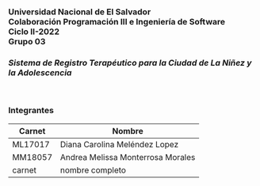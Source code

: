 ### Universidad Nacional de El Salvador<br>Colaboración Programación III e Ingeniería de Software<br>Ciclo II-2022<br>Grupo 03<br>

### *Sistema de Registro Terapéutico para la Ciudad de La Niñez y la Adolescencia*
<br>

### Integrantes

| __Carnet__ | __Nombre__                     |
| ---------- | -------------------------------| 
| ML17017 | Diana Carolina Meléndez Lopez     | 
| MM18057 | Andrea Melissa Monterrosa Morales | 
| carnet  | nombre completo                   | 